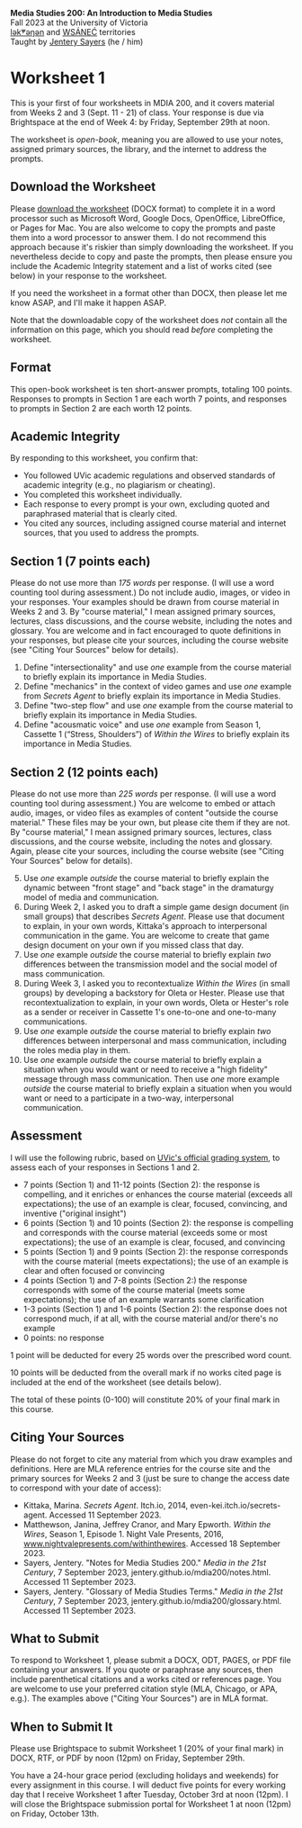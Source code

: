 **Media Studies 200: An Introduction to Media Studies**        
Fall 2023 at the University of Victoria  
[lək̓ʷəŋən](https://www.songheesnation.ca/community/l-k-ng-n-traditional-territory) and [<u>W</u>SÁNEĆ](https://wsanec.com/) territories      
Taught by [Jentery Sayers](https://jntry.work/) (he / him) 

# Worksheet 1

This is your first of four worksheets in MDIA 200, and it covers material from Weeks 2 and 3 (Sept. 11 - 21) of class. Your response is due via Brightspace at the end of Week 4: by Friday, September 29th at noon.

The worksheet is *open-book*, meaning you are allowed to use your notes, assigned primary sources, the library, and the internet to address the prompts.

## Download the Worksheet 

Please [download the worksheet](mdia200Worksheet1.docx) (DOCX format) to complete it in a word processor such as Microsoft Word, Google Docs, OpenOffice, LibreOffice, or Pages for Mac. You are also welcome to copy the prompts and paste them into a word processor to answer them. I do not recommend this approach because it's riskier than simply downloading the worksheet. If you nevertheless decide to copy and paste the prompts, then please ensure you include the Academic Integrity statement and a list of works cited (see below) in your response to the worksheet. 

If you need the worksheet in a format other than DOCX, then please let me know ASAP, and I'll make it happen ASAP. 

Note that the downloadable copy of the worksheet does *not* contain all the information on this page, which you should read *before* completing the worksheet. 

## Format

This open-book worksheet is ten short-answer prompts, totaling 100 points. Responses to prompts in Section 1 are each worth 7 points, and responses to prompts in Section 2 are each worth 12 points. 

## Academic Integrity 

By responding to this worksheet, you confirm that: 

* You followed UVic academic regulations and observed standards of academic integrity (e.g., no plagiarism or cheating). 
* You completed this worksheet individually.
* Each response to every prompt is your own, excluding quoted and paraphrased material that is clearly cited. 
* You cited any sources, including assigned course material and internet sources, that you used to address the prompts. 

## Section 1 (7 points each)

Please do not use more than *175 words* per response. (I will use a word counting tool during assessment.) Do not include audio, images, or video in your responses. Your examples should be drawn from course material in Weeks 2 and 3. By "course material," I mean assigned primary sources, lectures, class discussions, and the course website, including the notes and glossary. You are welcome and in fact encouraged to quote definitions in your responses, but please cite your sources, including the course website (see "Citing Your Sources" below for details). 

1. Define "intersectionality" and use *one* example from the course material to briefly explain its importance in Media Studies. 
2. Define "mechanics" in the context of video games and use *one* example from *Secrets Agent* to briefly explain its importance in Media Studies. 
3. Define "two-step flow" and use *one* example from the course material to briefly explain its importance in Media Studies. 
4. Define "acousmatic voice" and use *one* example from Season 1, Cassette 1 (“Stress, Shoulders”) of *Within the Wires* to briefly explain its importance in Media Studies. 

## Section 2 (12 points each)

Please do not use more than *225 words* per response. (I will use a word counting tool during assessment.) You are welcome to embed or attach audio, images, or video files as examples of content "outside the course material." These files may be your own, but please cite them if they are not. By "course material," I mean assigned primary sources, lectures, class discussions, and the course website, including the notes and glossary. Again, please cite your sources, including the course website (see "Citing Your Sources" below for details).

<ol start=5>
<li>Use <em>one</em> example <em>outside</em> the course material to briefly explain the dynamic between "front stage" and "back stage" in the dramaturgy model of media and communication.</li>
<li>During Week 2, I asked you to draft a simple game design document (in small groups) that describes <em>Secrets Agent</em>. Please use that document to explain, in your own words, Kittaka's approach to interpersonal communication in the game. You are welcome to create that game design document on your own if you missed class that day.</li>
<li>Use <em>one</em> example <em>outside</em> the course material to briefly explain <em>two</em> differences between the transmission model and the social model of mass communication.</li>
<li>During Week 3, I asked you to recontextualize <em>Within the Wires</em> (in small groups) by developing a backstory for Oleta or Hester. Please use that recontextualization to explain, in your own words, Oleta or Hester's role as a sender or receiver in Cassette 1's one-to-one and one-to-many communications.</li>
<li>Use <em>one</em> example <em>outside</em> the course material to briefly explain <em>two</em> differences between interpersonal and mass communication, including the roles media play in them.</li>
<li>Use <em>one</em> example <em>outside</em> the course material to briefly explain a situation when you would want or need to receive a "high fidelity" message through mass communication. Then use <em>one</em> more example <em>outside</em> the course material to briefly explain a situation when you would want or need to a participate in a two-way, interpersonal communication.</li>
</ol>
  
## Assessment 

I will use the following rubric, based on [UVic's official grading system](https://www.uvic.ca/calendar/undergrad/index.php#/policy/S1AAgoGuV?bc=true&bcCurrent=14%20-%20Grading&bcGroup=Undergraduate%20Academic%20Regulations&bcItemType=policies), to assess each of your responses in Sections 1 and 2. 

* 7 points (Section 1) and 11-12 points (Section 2): the response is compelling, and it enriches or enhances the course material (exceeds all expectations); the use of an example is clear, focused, convincing, and inventive ("original insight")
* 6 points (Section 1) and 10 points (Section 2): the response is compelling and corresponds with the course material (exceeds some or most expectations); the use of an example is clear, focused, and convincing 
* 5 points (Section 1) and 9 points (Section 2): the response corresponds with the course material (meets expectations); the use of an example is clear and often focused or convincing 
* 4 points (Section 1) and 7-8 points (Section 2:) the response corresponds with some of the course material (meets some expectations); the use of an example warrants some clarification  
* 1-3 points (Section 1) and 1-6 points (Section 2): the response does not correspond much, if at all, with the course material and/or there's no example
* 0 points: no response  

1 point will be deducted for every 25 words over the prescribed word count. 

10 points will be deducted from the overall mark if no works cited page is included at the end of the worksheet (see details below).

The total of these points (0-100) will constitute 20% of your final mark in this course. 

## Citing Your Sources 

Please do not forget to cite any material from which you draw examples and definitions. Here are MLA reference entries for the course site and the primary sources for Weeks 2 and 3 (just be sure to change the access date to correspond with your date of access): 

* Kittaka, Marina. *Secrets Agent*. Itch.io, 2014, even-kei.itch.io/secrets-agent. Accessed 11 September 2023.
* Matthewson, Janina, Jeffrey Cranor, and Mary Epworth. *Within the Wires*, Season 1, Episode 1. Night Vale Presents, 2016, www.nightvalepresents.com/withinthewires. Accessed 18 September 2023.
* Sayers, Jentery. "Notes for Media Studies 200." *Media in the 21st Century*, 7 September 2023, jentery.github.io/mdia200/notes.html. Accessed 11 September 2023. 
* Sayers, Jentery. "Glossary of Media Studies Terms." *Media in the 21st Century*, 7 September 2023, jentery.github.io/mdia200/glossary.html. Accessed 11 September 2023. 

## What to Submit 

To respond to Worksheet 1, please submit a DOCX, ODT, PAGES, or PDF file containing your answers. If you quote or paraphrase any sources, then include parenthetical citations and a works cited or references page. You are welcome to use your preferred citation style (MLA, Chicago, or APA, e.g.). The examples above ("Citing Your Sources") are in MLA format. 

## When to Submit It

Please use Brightspace to submit Worksheet 1 (20% of your final mark) in DOCX, RTF, or PDF by noon (12pm) on Friday, September 29th.

You have a 24-hour grace period (excluding holidays and weekends) for every assignment in this course. I will deduct five points for every working day that I receive Worksheet 1 after Tuesday, October 3rd at noon (12pm). I will close the Brightspace submission portal for Worksheet 1 at noon (12pm) on Friday, October 13th. 
